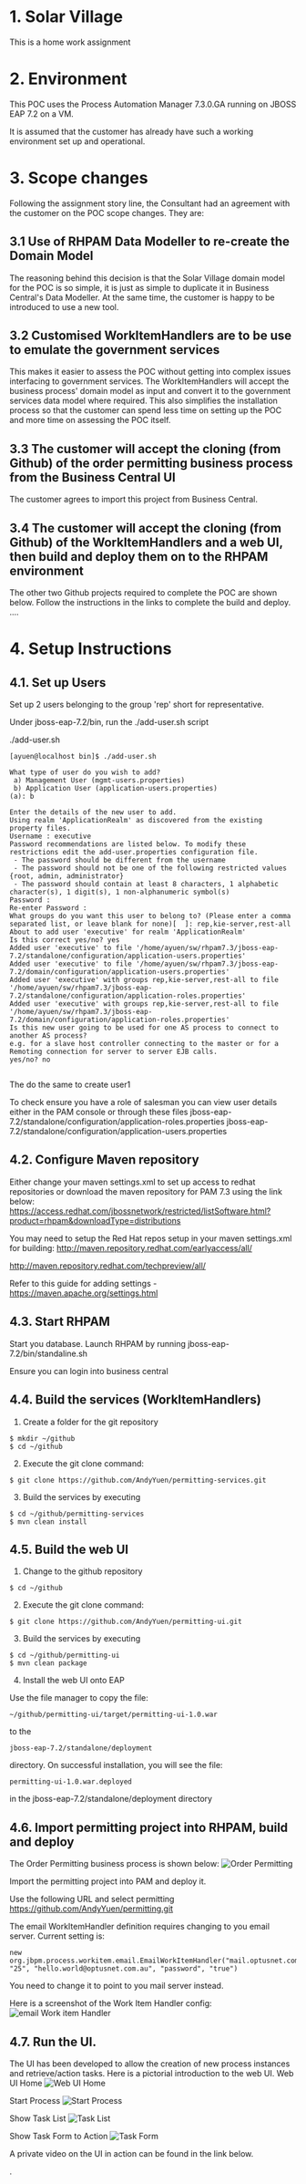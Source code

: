 # 1. Solar Village
This is a home work assignment

# 2. Environment
This POC uses the Process Automation Manager 7.3.0.GA running on JBOSS EAP 7.2 on a VM.

It is assumed that the customer has already have such a working environment set up and operational.

# 3. Scope changes
Following the assignment story line, the Consultant had an agreement with the customer on the POC scope changes. They are:
## 3.1 Use of RHPAM Data Modeller to re-create the Domain Model
The reasoning behind this decision is that the Solar Village domain model for the POC is so simple, it is just as simple to duplicate it in Business Central's Data Modeller. At the same time, the customer is happy to be introduced to use a new tool.

## 3.2 Customised WorkItemHandlers are to be use to emulate the government services
This makes it easier to assess the POC without getting into complex issues interfacing to government services. The WorkItemHandlers will accept the business process' domain model as input and convert it to the government services data model where required. This also simplifies the installation process so that the customer can spend less time on setting up the POC and more time on assessing the POC itself.

## 3.3 The customer will accept the cloning (from Github) of the order permitting business process from the Business Central UI
The customer agrees to import this project from Business Central.

## 3.4 The customer will accept the cloning (from Github) of the WorkItemHandlers and a web UI, then build and deploy them on to the RHPAM environment
The other two Github projects required to complete the POC are shown below. Follow the instructions in the links to complete the build and deploy.
....

# 4. Setup Instructions
## 4.1. Set up Users
Set up 2 users belonging to the group 'rep' short for representative.

Under jboss-eap-7.2/bin, run the ./add-user.sh script

./add-user.sh 


```
[ayuen@localhost bin]$ ./add-user.sh 

What type of user do you wish to add? 
 a) Management User (mgmt-users.properties) 
 b) Application User (application-users.properties)
(a): b

Enter the details of the new user to add.
Using realm 'ApplicationRealm' as discovered from the existing property files.
Username : executive
Password recommendations are listed below. To modify these restrictions edit the add-user.properties configuration file.
 - The password should be different from the username
 - The password should not be one of the following restricted values {root, admin, administrator}
 - The password should contain at least 8 characters, 1 alphabetic character(s), 1 digit(s), 1 non-alphanumeric symbol(s)
Password : 
Re-enter Password : 
What groups do you want this user to belong to? (Please enter a comma separated list, or leave blank for none)[  ]: rep,kie-server,rest-all
About to add user 'executive' for realm 'ApplicationRealm'
Is this correct yes/no? yes
Added user 'executive' to file '/home/ayuen/sw/rhpam7.3/jboss-eap-7.2/standalone/configuration/application-users.properties'
Added user 'executive' to file '/home/ayuen/sw/rhpam7.3/jboss-eap-7.2/domain/configuration/application-users.properties'
Added user 'executive' with groups rep,kie-server,rest-all to file '/home/ayuen/sw/rhpam7.3/jboss-eap-7.2/standalone/configuration/application-roles.properties'
Added user 'executive' with groups rep,kie-server,rest-all to file '/home/ayuen/sw/rhpam7.3/jboss-eap-7.2/domain/configuration/application-roles.properties'
Is this new user going to be used for one AS process to connect to another AS process? 
e.g. for a slave host controller connecting to the master or for a Remoting connection for server to server EJB calls.
yes/no? no


```
The do the same to create user1


To check ensure you have a role of salesman you can view user details either in the PAM console or through these files
jboss-eap-7.2/standalone/configuration/application-roles.properties
jboss-eap-7.2/standalone/configuration/application-users.properties


## 4.2. Configure Maven repository

Either change your maven settings.xml to set up access to redhat repositories or download the maven repository for PAM 7.3 using the link below:
https://access.redhat.com/jbossnetwork/restricted/listSoftware.html?product=rhpam&downloadType=distributions

You may need to setup the Red Hat repos setup in your maven settings.xml for building:
http://maven.repository.redhat.com/earlyaccess/all/

http://maven.repository.redhat.com/techpreview/all/

Refer to this guide for adding settings - https://maven.apache.org/settings.html

## 4.3. Start RHPAM
Start you database.
Launch RHPAM by running jboss-eap-7.2/bin/standaline.sh

Ensure you can login into business central

## 4.4. Build the services (WorkItemHandlers)


1. Create a folder for the git repository
  ```
  $ mkdir ~/github
  $ cd ~/github
  ```
2. Execute the git clone command:  

  ```
  $ git clone https://github.com/AndyYuen/permitting-services.git
  ```
3. Build the services by executing 
  ```
  $ cd ~/github/permitting-services
  $ mvn clean install
  ```

## 4.5. Build the web UI 
1. Change to the github repository
  ```
  $ cd ~/github
  ```
2. Execute the git clone command:  

  ```
  $ git clone https://github.com/AndyYuen/permitting-ui.git
  ```
3. Build the services by executing 
  ```
  $ cd ~/github/permitting-ui
  $ mvn clean package
  ```

4. Install the web UI onto EAP

Use the file manager to copy the file: 
```
~/github/permitting-ui/target/permitting-ui-1.0.war
``` 
to the 
```
jboss-eap-7.2/standalone/deployment
```
directory. On successful installation, you will see the file: 
```
permitting-ui-1.0.war.deployed
```
 in the jboss-eap-7.2/standalone/deployment directory

## 4.6. Import permitting project into RHPAM, build and deploy

The Order Permitting business process is shown below:
![Order Permitting](images/processDiagram.png "Order Permitting")

Import the permitting project into PAM and deploy it.

Use the following URL and select permitting
https://github.com/AndyYuen/permitting.git

The email WorkItemHandler definition requires changing to you email server. Current setting is:
```
new org.jbpm.process.workitem.email.EmailWorkItemHandler("mail.optusnet.com.au", "25", "hello.world@optusnet.com.au", "password", "true")
```
You need to change it to point to you mail server instead.

Here is a screenshot of the Work Item Handler config:
![email Work item Handler](images/emailWorkItemHandler.png "email Work item Handler")


## 4.7. Run the UI.

The UI has been developed to allow the creation of new process instances and retrieve/action tasks.
Here is a pictorial introduction to the web UI.
Web UI Home
![Web UI Home](images/ui-home.png "Web UI Home")

Start Process
![Start Process](images/ui-startProcess.png "Start Process")

Show Task List
![Task List](images/ui-taskList.png "Task List")

Show Task Form to Action
![Task Form](images/ui-taskForm.png "Task Form")

A private video on the UI in action can be found in the link below.


.
